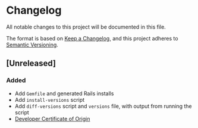 # Changelog

All notable changes to this project will be documented in this file.

The format is based on [Keep a Changelog](https://keepachangelog.com/en/1.0.0/),
and this project adheres to [Semantic Versioning](https://semver.org/spec/v2.0.0.html).

## [Unreleased]

### Added
- Add `Gemfile` and generated Rails installs
- Add `install-versions` script
- Add `diff-versions` script and `versions` file, with output from running the script
- [Developer Certificate of Origin](https://developercertificate.org)
